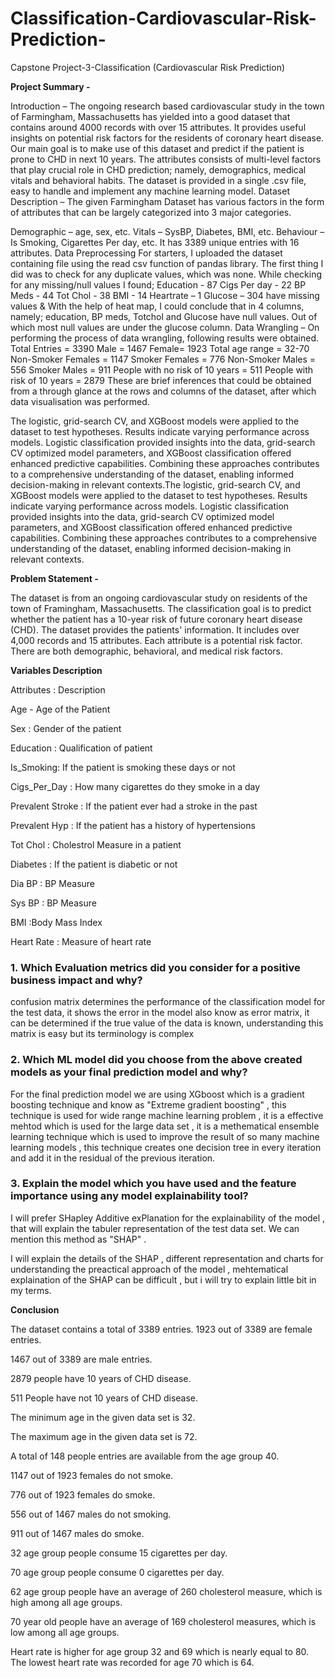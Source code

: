 # Classification-Cardiovascular-Risk-Prediction-

Capstone Project-3-Classification (Cardiovascular Risk Prediction)

**Project Summary -**

Introduction – The ongoing research based cardiovascular study in the town of Farmingham, Massachusetts has yielded into a good dataset that contains around 4000 records with over 15 attributes. It provides useful insights on potential risk factors for the residents of coronary heart disease. Our main goal is to make use of this dataset and predict if the patient is prone to CHD in next 10 years. The attributes consists of multi-level factors that play crucial role in CHD prediction; namely, demographics, medical vitals and behavioral habits. The dataset is provided in a single .csv file, easy to handle and implement any machine learning model. Dataset Description – The given Farmingham Dataset has various factors in the form of attributes that can be largely categorized into 3 major categories.

Demographic – age, sex, etc.
Vitals – SysBP, Diabetes, BMI, etc.
Behaviour – Is Smoking, Cigarettes Per day, etc. It has 3389 unique entries with 16 attributes. Data Preprocessing For starters, I uploaded the dataset containing file using the read csv function of pandas library. The first thing I did was to check for any duplicate values, which was none. While checking for any missing/null values I found;
Education - 87
Cigs Per day - 22
BP Meds - 44
Tot Chol - 38
BMI - 14
Heartrate – 1
Glucose – 304 have missing values & With the help of heat map, I could conclude that in 4 columns, namely; education, BP meds, Totchol and Glucose have null values. Out of which most null values are under the glucose column. Data Wrangling – On performing the process of data wrangling, following results were obtained.
Total Entries = 3390
Male = 1467
Female= 1923
Total age range = 32-70
Non-Smoker Females = 1147
Smoker Females = 776
Non-Smoker Males = 556
Smoker Males = 911
People with no risk of 10 years = 511
People with risk of 10 years = 2879 These are brief inferences that could be obtained from a through glance at the rows and columns of the dataset, after which data visualisation was performed.

The logistic, grid-search CV, and XGBoost models were applied to the dataset to test hypotheses. Results indicate varying performance across models. Logistic classification provided insights into the data, grid-search CV optimized model parameters, and XGBoost classification offered enhanced predictive capabilities. Combining these approaches contributes to a comprehensive understanding of the dataset, enabling informed decision-making in relevant contexts.The logistic, grid-search CV, and XGBoost models were applied to the dataset to test hypotheses. Results indicate varying performance across models. Logistic classification provided insights into the data, grid-search CV optimized model parameters, and XGBoost classification offered enhanced predictive capabilities. Combining these approaches contributes to a comprehensive understanding of the dataset, enabling informed decision-making in relevant contexts.

**Problem Statement -**

The dataset is from an ongoing cardiovascular study on residents of the town of Framingham, Massachusetts. The classification goal is to predict whether the patient has a 10-year risk of future coronary heart disease (CHD). The dataset provides the patients' information. It includes over 4,000 records and 15 attributes. Each attribute is a potential risk factor. There are both demographic, behavioral, and medical risk factors.

**Variables Description**


Attributes : Description

Age - Age of the Patient

Sex : Gender of the patient

Education : Qualification of patient

Is_Smoking: If the patient is smoking these days or not

Cigs_Per_Day : How many cigarettes do they smoke in a day

Prevalent Stroke : If the patient ever had a stroke in the past

Prevalent Hyp : If the patient has a history of hypertensions

Tot Chol : Cholestrol Measure in a patient

Diabetes : If the patient is diabetic or not

Dia BP : BP Measure

Sys BP : BP Measure

BMI :Body Mass Index

Heart Rate : Measure of heart rate

### 1. Which Evaluation metrics did you consider for a positive business impact and why?

confusion matrix determines the performance of the classification model for the test data, it shows the error in the model also know as error matrix, it can be determined if the true value of the data is known, understanding this matrix is easy but its terminology is complex

### 2. Which ML model did you choose from the above created models as your final prediction model and why?

For the final prediction model we are using XGboost which is a gradient boosting technique and know as "Extreme gradient boosting" , this technique is used for wide range machine learning problem , it is a effective mehtod which is used for the large data set , it is a methematical ensemble learning technique which is used to improve the result of so many machine learning models , this technique creates one decision tree in every iteration and add it in the residual of the previous iteration.

### 3. Explain the model which you have used and the feature importance using any model explainability tool?

I will prefer SHapley Additive exPlanation  for the explainability of the model , that will explain the tabuler representation of the test data set. We can mention this method as "SHAP" .

I will explain the details of the SHAP , different representation and charts for understanding the preactical approach of the model , mehtematical explaination of the SHAP can be difficult , but i will try to explain little bit in my terms.

**Conclusion**

The dataset contains a total of 3389 entries. 1923 out of 3389 are female entries.

1467 out of 3389 are male entries.

2879 people have 10 years of CHD disease.

511 People have not 10 years of CHD disease.

The minimum age in the given data set is 32.

The maximum age in the given data set is 72.

A total of 148 people entries are available from the age group 40.

1147 out of 1923 females do not smoke.

776 out of 1923 females do smoke.

556 out of 1467 males do not smoking.

911 out of 1467 males do smoke.

32 age group people consume 15 cigarettes per day.

70 age group people consume 0 cigarettes per day.

62 age group people have an average of 260 cholesterol measure, which is high among all age groups.

70 year old people have an average of 169 cholesterol measures, which is low among all age groups.

Heart rate is higher for age group 32 and 69 which is nearly equal to 80. The lowest heart rate was recorded for age 70 which is 64.



